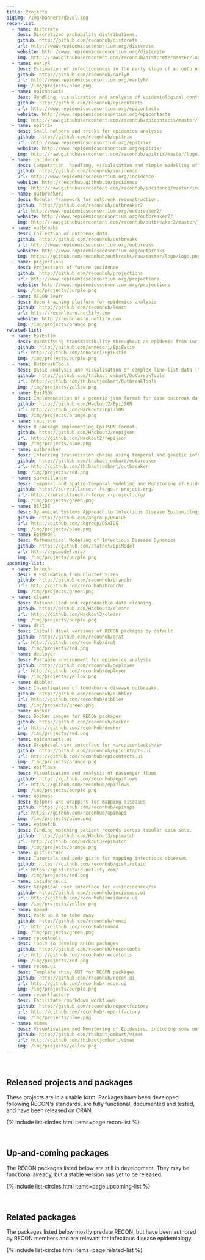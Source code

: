```yaml
---
title: Projects
bigimg: /img/banners/devel.jpg
recon-list:
  - name: distcrete
    desc: Discretized probability distributions.
    github: http://github.com/reconhub/distcrete
    url: http://www.repidemicsconsortium.org/distcrete
    website: http://www.repidemicsconsortium.org/distcrete
    img: http://raw.githubusercontent.com/reconhub/distcrete/master/logo/logo.png
  - name: earlyR
    desc: Estimation of infectiousness in the early stage of an outbreak
    github: http://github.com/reconhub/earlyR
    url: http://www.repidemicsconsortium.org/earlyR/
    img: /img/projects/blue.png
  - name: epicontacts
    desc: Handling, visualisation and analysis of epidemiological contacts.
    github: http://github.com/reconhub/epicontacts
    url: http://www.repidemicsconsortium.org/epicontacts
    website: http://www.repidemicsconsortium.org/epicontacts
    img: http://raw.githubusercontent.com/reconhub/epicontacts/master/logo/logo.png
  - name: epitrix
    desc: Small helpers and tricks for epidemics analysis
    github: http://github.com/reconhub/epitrix
    url: http://www.repidemicsconsortium.org/epitrix/
    website: http://www.repidemicsconsortium.org/epitrix/
    img: http://raw.githubusercontent.com/reconhub/epitrix/master/logo/logo.png
  - name: incidence
    desc: Computation, handling, visualisation and simple modelling of incidence.
    github: http://github.com/reconhub/incidence
    url: http://www.repidemicsconsortium.org/incidence
    website: http://reconhub.github.io/incidence
    img: http://raw.githubusercontent.com/reconhub/incidence/master/images/logo/logo.png
  - name: outbreaker2
    desc: Modular framework for outbreak reconstruction.
    github: http://github.com/reconhub/outbreaker2
    url: http://www.repidemicsconsortium.org/outbreaker2/
    website: http://www.repidemicsconsortium.org/outbreaker2/
    img: http://raw.githubusercontent.com/reconhub/outbreaker2/master/logo/logo.png
  - name: outbreaks
    desc: Collection of outbreak data.
    github: http://github.com/reconhub/outbreaks
    url: http://www.repidemicsconsortium.org/outbreaks
    website: http://www.repidemicsconsortium.org/outbreaks
    img: https://github.com/reconhub/outbreaks/raw/master/logo/logo.png
  - name: projections
    desc: Projections of future incidence
    github: http://github.com/reconhub/projections
    url: http://www.repidemicsconsortium.org/projections
    website: http://www.repidemicsconsortium.org/projections
    img: /img/projects/purple.png
  - name: RECON learn
    desc: Open training platform for epidemics analysis
    github: http://github.com/reconhub/learn 
    url: http://reconlearn.netlify.com
    website: http://reconlearn.netlify.com
    img: /img/projects/orange.png
related-list:
  - name: EpiEstim
    desc: Quantifying transmissibility throughout an epidemic from incidence time series.
    github: http://github.com/annecori/EpiEstim
    url: http://github.com/annecori/EpiEstim
    img: /img/projects/purple.png
  - name: OutbreakTools
    desc: Basic analysis and visualisation of complex line-list data (to be replaced by <i>incidence</i> and <i>epicontacts</i>).
    github: http://github.com/thibautjombart/OutbreakTools
    url: http://github.com/thibautjombart/OutbreakTools
    img: /img/projects/yellow.png
  - name: EpiJSON
    desc: Implementation of a generic json format for case outbreak data.
    github: http://github.com/Hackout2/EpiJSON
    url: http://github.com/Hackout2/EpiJSON
    img: /img/projects/orange.png
  - name: repijson
    desc: R package implementing EpiJSON format.
    github: http://github.com/Hackout2/repijson
    url: http://github.com/Hackout2/repijson
    img: /img/projects/blue.png
  - name: outbreaker
    desc: Inferring transmission chains using temporal and genetic information.
    github: http://github.com/thibautjombart/outbreaker
    url: http://github.com/thibautjombart/outbreaker
    img: /img/projects/red.png
  - name: surveillance
    desc: Temporal and Spatio-Temporal Modeling and Monitoring of Epidemic Phenomena
    github: http://surveillance.r-forge.r-project.org/
    url: http://surveillance.r-forge.r-project.org/
    img: /img/projects/green.png
  - name: DSAIDE
    desc: Dynamical Systems Approach to Infectious Disease Epidemiology - a Shiny/R based teaching tool.
    github: http://github.com/ahgroup/DSAIDE
    url: http://github.com/ahgroup/DSAIDE
    img: /img/projects/blue.png
  - name: EpiModel
    desc: Mathematical Modeling of Infectious Disease Dynamics
    github: https://github.com/statnet/EpiModel
    url: http://epimodel.org/
    img: /img/projects/purple.png
upcoming-list:
  - name: branchr
    desc: R Estimation from Cluster Sizes
    github: http://github.com/reconhub/branchr
    url: http://github.com/reconhub/branchr
    img: /img/projects/green.png
  - name: cleanr
    desc: Rationalised and reproducible data cleaning.
    github: http://github.com/Hackout3/cleanr
    url: http://github.com/Hackout3/cleanr
    img: /img/projects/purple.png
  - name: drat
    desc: Install devel versions of RECON packages by default.
    github: http://github.com/reconhub/drat
    url: http://github.com/reconhub/drat
    img: /img/projects/red.png
  - name: deployer
    desc: Portable environment for epidemics analysis
    github: http://github.com/reconhub/deployer
    url: http://github.com/reconhub/deployer
    img: /img/projects/yellow.png
  - name: dibbler
    desc: Investigation of food-borne disease outbreaks.
    github: http://github.com/reconhub/dibbler
    url: http://github.com/reconhub/dibbler
    img: /img/projects/green.png
  - name: docker
    desc: Docker images for RECON packages
    github: http://github.com/reconhub/docker
    url: http://github.com/reconhub/docker
    img: /img/projects/red.png
  - name: epicontacts.ui
    desc: Graphical user interface for <i>epicontacts</i>
    github: http://github.com/reconhub/epicontacts.ui
    url: http://github.com/reconhub/epicontacts.ui
    img: /img/projects/orange.png
  - name: epiflows
    desc: Visualisation and analysis of passenger flows
    github: https://github.com/reconhub/epiflows
    url: https://github.com/reconhub/epiflows
    img: /img/projects/purple.png
  - name: epimaps
    desc: Helpers and wrappers for mapping diseases
    github: https://github.com/reconhub/epimaps
    url: https://github.com/reconhub/epimaps
    img: /img/projects/blue.png
  - name: epimatch
    desc: Finding matching patient records across tabular data sets.
    github: http://github.com/Hackout3/epimatch
    url: http://github.com/Hackout3/epimatch
    img: /img/projects/orange.png
  - name: gisfirstaid
    desc: Tutorials and code gists for mapping infectious diseases
    github: https://github.com/reconhub/gisfirstaid 
    url: https://gisfirstaid.netlify.com/
    img: /img/projects/red.png
  - name: incidence.ui
    desc: Graphical user interface for <i>incidence</i>
    github: http://github.com/reconhub/incidence.ui
    url: http://github.com/reconhub/incidence.ui
    img: /img/projects/yellow.png
  - name: nomad
    desc: Pack up R to take away
    github: http://github.com/reconhub/nomad
    url: http://github.com/reconhub/nomad
    img: /img/projects/green.png
  - name: recontools
    desc: Tools to develop RECON packages
    github: http://github.com/reconhub/recontools
    url: http://github.com/reconhub/recontools
    img: /img/projects/red.png
  - name: recon.ui
    desc: Template shiny GUI for RECON packages
    github: http://github.com/reconhub/recon.ui
    url: http://github.com/reconhub/recon.ui
    img: /img/projects/purple.png
  - name: reportfactory
    desc: Facilitate rmarkdown workflows
    github: http://github.com/reconhub/reportfactory
    url: http://github.com/reconhub/reportfactory
    img: /img/projects/blue.png
  - name: vimes
    desc: Visualisation and Monitoring of Epidemics, including some outbreak detection algorithms.
    github: http://github.com/thibautjombart/vimes
    url: http://github.com/thibautjombart/vimes
    img: /img/projects/yellow.png
---
```




<br>

## Released projects and packages
These projects are in a usable form. Packages have been developed following
RECON's standards, are fully functional, documented and tested, and have been
released on CRAN.

{% include list-circles.html items=page.recon-list %}




<br>

## Up-and-coming packages
The RECON packages listed below are still in development. They may be functional
already, but a stable version has yet to be released.

{% include list-circles.html items=page.upcoming-list %}




<br>

## Related packages
The packages listed below mostly predate RECON, but have been authored by RECON
members and are relevant for infectious disease epidemiology.

{% include list-circles.html items=page.related-list %}
